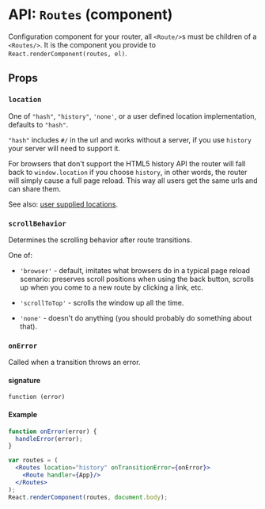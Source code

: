 API: `Routes` (component)
=========================

Configuration component for your router, all `<Route/>`s must be
children of a `<Routes/>`. It is the component you provide to
`React.renderComponent(routes, el)`.

Props
-----

### `location`

One of `"hash"`, `"history"`, `'none'`, or a user defined location
implementation, defaults to `"hash"`.

`"hash"` includes `#/` in the url and works without a server, if you use
`history` your server will need to support it.

For browsers that don't support the HTML5 history API the router will
fall back to `window.location` if you choose `history`, in other words,
the router will simply cause a full page reload. This way all users get
the same urls and can share them.

See also: [user supplied locations][Location].

### `scrollBehavior`

Determines the scrolling behavior after route transitions.

One of:

- `'browser'` - default, imitates what browsers do in a typical
  page reload scenario: preserves scroll positions when using the back
  button, scrolls up when you come to a new route by clicking a link,
  etc.

- `'scrollToTop'` - scrolls the window up all the time.

- `'none'` - doesn't do anything (you should probably do something about
  that).

### `onError`

Called when a transition throws an error.

#### signature

`function (error)`

#### Example

```jsx
function onError(error) {
  handleError(error);
}

var routes = (
  <Routes location="history" onTransitionError={onError}>
    <Route handler={App}/>
  </Routes>
);
React.renderComponent(routes, document.body);
```

  [Location]:../misc/Location.md

